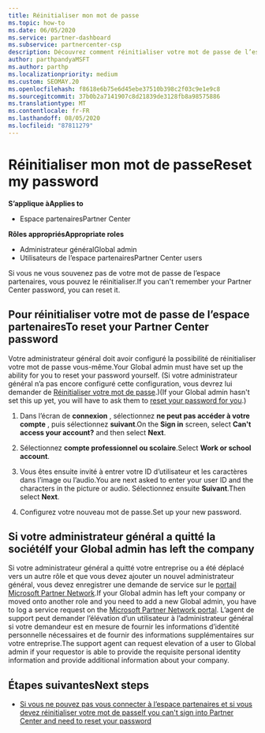 ```yaml
---
title: Réinitialiser mon mot de passe
ms.topic: how-to
ms.date: 06/05/2020
ms.service: partner-dashboard
ms.subservice: partnercenter-csp
description: Découvrez comment réinitialiser votre mot de passe de l’espace partenaires ou obtenir de l’aide auprès de l’administrateur général de votre entreprise. En outre, Découvrez comment ajouter un nouvel administrateur général de l’espace partenaires.
author: parthpandyaMSFT
ms.author: parthp
ms.localizationpriority: medium
ms.custom: SEOMAY.20
ms.openlocfilehash: f8618e6b75e6d45ebe37510b398c2f03c9e1e9c8
ms.sourcegitcommit: 37b0b2a7141907c8d21839de3128fb8a98575886
ms.translationtype: MT
ms.contentlocale: fr-FR
ms.lasthandoff: 08/05/2020
ms.locfileid: "87811279"
---
```

# <a name="reset-my-password"></a><span data-ttu-id="9def2-103">Réinitialiser mon mot de passe</span><span class="sxs-lookup"><span data-stu-id="9def2-103">Reset my password</span></span>

<span data-ttu-id="9def2-104">**S’applique à**</span><span class="sxs-lookup"><span data-stu-id="9def2-104">**Applies to**</span></span>

- <span data-ttu-id="9def2-105">Espace partenaires</span><span class="sxs-lookup"><span data-stu-id="9def2-105">Partner Center</span></span>
 
<span data-ttu-id="9def2-106">**Rôles appropriés**</span><span class="sxs-lookup"><span data-stu-id="9def2-106">**Appropriate roles**</span></span>

- <span data-ttu-id="9def2-107">Administrateur général</span><span class="sxs-lookup"><span data-stu-id="9def2-107">Global admin</span></span>
- <span data-ttu-id="9def2-108">Utilisateurs de l’espace partenaires</span><span class="sxs-lookup"><span data-stu-id="9def2-108">Partner Center users</span></span>


<span data-ttu-id="9def2-109">Si vous ne vous souvenez pas de votre mot de passe de l’espace partenaires, vous pouvez le réinitialiser.</span><span class="sxs-lookup"><span data-stu-id="9def2-109">If you can't remember your Partner Center password, you can reset it.</span></span>

## <a name="to-reset-your-partner-center-password"></a><span data-ttu-id="9def2-110">Pour réinitialiser votre mot de passe de l’espace partenaires</span><span class="sxs-lookup"><span data-stu-id="9def2-110">To reset your Partner Center password</span></span>

<span data-ttu-id="9def2-111">Votre administrateur général doit avoir configuré la possibilité de réinitialiser votre mot de passe vous-même.</span><span class="sxs-lookup"><span data-stu-id="9def2-111">Your Global admin must have set up the ability for you to reset your password yourself.</span></span> <span data-ttu-id="9def2-112">(Si votre administrateur général n’a pas encore configuré cette configuration, vous devrez lui demander de [Réinitialiser votre mot de passe](reset-a-user-password.md).)</span><span class="sxs-lookup"><span data-stu-id="9def2-112">(If your Global admin hasn't set this up yet, you will have to ask them to [reset your password for you](reset-a-user-password.md).)</span></span>

1. <span data-ttu-id="9def2-113">Dans l’écran de **connexion** , sélectionnez **ne peut pas accéder à votre compte** , puis sélectionnez **suivant**.</span><span class="sxs-lookup"><span data-stu-id="9def2-113">On the **Sign in** screen, select **Can't access your account?** and then select **Next**.</span></span>

2. <span data-ttu-id="9def2-114">Sélectionnez **compte professionnel ou scolaire**.</span><span class="sxs-lookup"><span data-stu-id="9def2-114">Select **Work or school account**.</span></span>

3. <span data-ttu-id="9def2-115">Vous êtes ensuite invité à entrer votre ID d’utilisateur et les caractères dans l’image ou l’audio.</span><span class="sxs-lookup"><span data-stu-id="9def2-115">You are next asked to enter your user ID and the characters in the picture or audio.</span></span> <span data-ttu-id="9def2-116">Sélectionnez ensuite **Suivant**.</span><span class="sxs-lookup"><span data-stu-id="9def2-116">Then select **Next**.</span></span>

4. <span data-ttu-id="9def2-117">Configurez votre nouveau mot de passe.</span><span class="sxs-lookup"><span data-stu-id="9def2-117">Set up your new password.</span></span>

## <a name="if-your-global-admin-has-left-the-company"></a><span data-ttu-id="9def2-118">Si votre administrateur général a quitté la société</span><span class="sxs-lookup"><span data-stu-id="9def2-118">If your Global admin has left the company</span></span>

<span data-ttu-id="9def2-119">Si votre administrateur général a quitté votre entreprise ou a été déplacé vers un autre rôle et que vous devez ajouter un nouvel administrateur général, vous devez enregistrer une demande de service sur le [portail Microsoft Partner Network](https://partner.microsoft.com/commercial#/).</span><span class="sxs-lookup"><span data-stu-id="9def2-119">If your Global admin has left your company or moved onto another role and you need to add a new Global admin, you have to log a service request on the [Microsoft Partner Network portal](https://partner.microsoft.com/commercial#/).</span></span> <span data-ttu-id="9def2-120">L’agent de support peut demander l’élévation d’un utilisateur à l’administrateur général si votre demandeur est en mesure de fournir les informations d’identité personnelle nécessaires et de fournir des informations supplémentaires sur votre entreprise.</span><span class="sxs-lookup"><span data-stu-id="9def2-120">The support agent can request elevation of a user to Global admin if your requestor is able to provide the requisite personal identity information and provide additional information about your company.</span></span>

## <a name="next-steps"></a><span data-ttu-id="9def2-121">Étapes suivantes</span><span class="sxs-lookup"><span data-stu-id="9def2-121">Next steps</span></span>

- [<span data-ttu-id="9def2-122">Si vous ne pouvez pas vous connecter à l’espace partenaires et si vous devez réinitialiser votre mot de passe</span><span class="sxs-lookup"><span data-stu-id="9def2-122">If you can't sign into Partner Center and need to reset your password</span></span>](unable-to-sign-in.md)